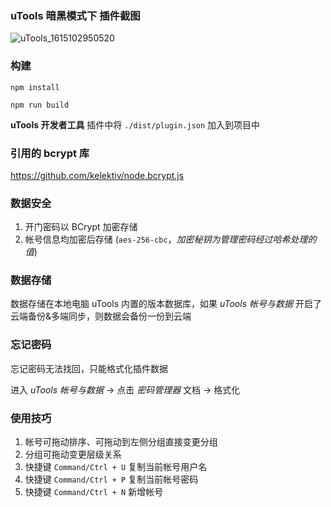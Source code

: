 ### uTools 暗黑模式下 插件截图

![uTools_1615102950520](https://user-images.githubusercontent.com/46470810/110233059-70231c00-7f5c-11eb-9fa4-9edb711c65bd.png)

### 构建
```
npm install
```
```
npm run build
```
**uTools 开发者工具** 插件中将 `./dist/plugin.json` 加入到项目中 

### 引用的 bcrypt 库
https://github.com/kelektiv/node.bcrypt.js

### 数据安全

1. 开门密码以 BCrypt 加密存储
2. 帐号信息均加密后存储 (`aes-256-cbc`，*加密秘钥为管理密码经过哈希处理的值*)

### 数据存储

数据存储在本地电脑 uTools 内置的版本数据库，如果 *uTools 帐号与数据* 开启了云端备份&多端同步，则数据会备份一份到云端

### 忘记密码

忘记密码无法找回，只能格式化插件数据

进入 *uTools 帐号与数据* -> 点击 *密码管理器* 文档 -> 格式化

### 使用技巧

1. 帐号可拖动排序、可拖动到左侧分组直接变更分组
2. 分组可拖动变更层级关系
3. 快捷键 `Command/Ctrl + U` 复制当前帐号用户名
4. 快捷键 `Command/Ctrl + P` 复制当前帐号密码
4. 快捷键 `Command/Ctrl + N` 新增帐号
